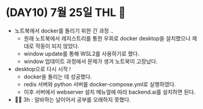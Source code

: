# (DAY10) 7월 25일 THL 🤞

 - 노트북에서 docker를 돌리기 위한 긴 과정 ..
   - 원래 노트북에서 레지스트리를 통한 우회로 docker desktop을 설치했으나 제대로 작동이 되지 않았다.
   - window update를 통해 WSL2를 사용하기로 했다.
    - window 업데이트 과정에서 문제가 생겨 노트북이 고장났다.
 - desktop으로 다시 시작 !
    - docker을 돌리는 데 성공했다.
    -  redis 서버와 python 서버를 docker-compose.yml로 실행하였다.
    -  이후 서버에서 webserver 설치 메뉴얼에 따라 backend.ai를 설치하면 된다.
 - 🚶‍♀ 3h : 알바하는 날이어서 공부를 오래하지 못했다.
